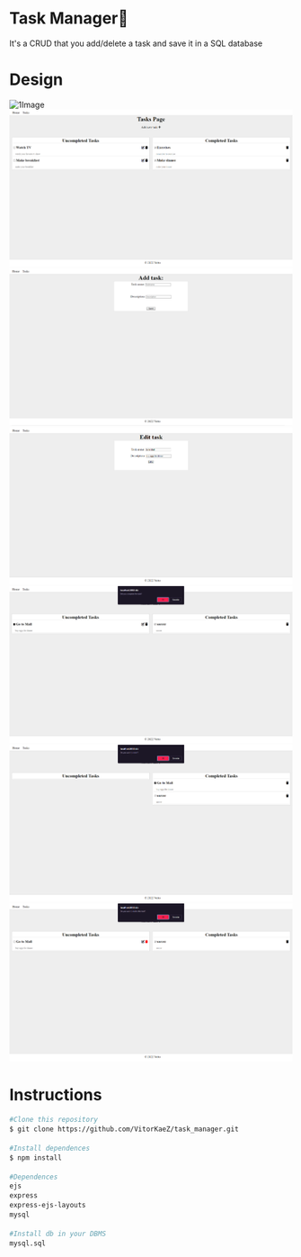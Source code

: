 # Task Manager📌

It's a CRUD that you add/delete a task and save it in a SQL database

# Design

![1Image](https://media.discordapp.net/attachments/1211467717182361610/1298737859418919102/default-image.jpg?ex=671aa763&is=671955e3&hm=ca24177cec4e10f4e3b525a2192b7de9f9b7a94500271594212aac47783684a5&=&format=webp)
![2Image](readme/design2.png)
![3Image](readme/design3.png)
![4Image](readme/design4.png)
![5Image](readme/design5.png)
![6Image](readme/design6.png)
![7Image](readme/design7.png)

# Instructions

```bash
#Clone this repository
$ git clone https://github.com/VitorKaeZ/task_manager.git

#Install dependences
$ npm install

#Dependences
ejs
express
express-ejs-layouts
mysql

#Install db in your DBMS
mysql.sql
```
